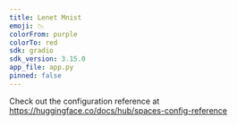 ```yaml
---
title: Lenet Mnist
emoji: 📉
colorFrom: purple
colorTo: red
sdk: gradio
sdk_version: 3.15.0
app_file: app.py
pinned: false
---
```


Check out the configuration reference at https://huggingface.co/docs/hub/spaces-config-reference
